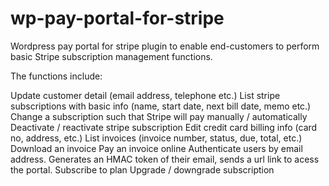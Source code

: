 # wp-pay-portal-for-stripe
Wordpress pay portal for stripe plugin to enable end-customers to perform basic Stripe subscription management functions.

The functions include:

Update customer detail (email address, telephone etc.)
List stripe subscriptions with basic info (name, start date, next bill date, memo etc.)
Change a subscription such that Stripe will pay manually / automatically
Deactivate / reactivate stripe subscription
Edit credit card billing info (card no, address, etc.)
List invoices (invoice number, status, due, total, etc.)
Download an invoice
Pay an invoice online
Authenticate users by email address. Generates an HMAC token of their email, sends a url link to acess the portal.
Subscribe to plan
Upgrade / downgrade subscription
